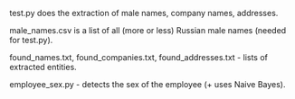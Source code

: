 test.py does the extraction of male names, company names, addresses. 

male_names.csv is a list of all (more or less) Russian male names (needed for test.py).

found_names.txt, found_companies.txt, found_addresses.txt - lists of extracted entities.

employee_sex.py - detects the sex of the employee (+ uses Naive Bayes).
